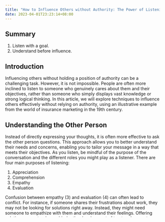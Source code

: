 ```yaml
---
title: "How to Influence Others without Authority: The Power of Listening, Empathy, and Understanding"
date: 2023-04-01T23:23:14+08:00
---
```


## Summary

1. Listen with a goal.
2. Understand before influence.

## Introduction

Influencing others without holding a position of authority can be a challenging task. However, it is not impossible. People are often more inclined to listen to someone who genuinely cares about them and their objectives, rather than someone who simply displays vast knowledge or strong logical thinking. In this article, we will explore techniques to influence others effectively without relying on authority, using an illustrative example from the world of insurance marketing in the 19th century.

## Understanding the Other Person

Instead of directly expressing your thoughts, it is often more effective to ask the other person questions. This approach allows you to better understand their needs and concerns, enabling you to tailor your message in a way that meets their objectives. As you listen, be mindful of the purpose of the conversation and the different roles you might play as a listener. There are four main purposes of listening:

1. Appreciation
2. Comprehension
3. Empathy
4. Evaluation

Confusion between empathy (3) and evaluation (4) can often lead to conflict. For instance, if someone shares their frustrations about work, they may not be looking for solutions right away. Instead, they might need someone to empathize with them and understand their feelings. Offering solutions prematurely can hinder the development of trust and rapport.

## The Art of Listening

When listening, it is crucial to identify your primary objective and focus on that throughout the conversation. Avoid confusing the goals of empathy and evaluation. By doing so, you create an environment in which the other person feels understood and valued. This approach ultimately opens the door for them to be more receptive to your thoughts and ideas.

## The Power of Understanding: A Historical Example

Sociologist Viviana Zelizer conducted a study on the marketing of insurance in the 19th century and found that women, often Fundamentalist Christians, saw insurance as a suspicious scheme that seemed like gambling. They preferred to trust in the power of prayer and believed that betting on their husband's death through insurance would provoke divine wrath.

The insurance industry then realized they needed to tailor their message to meet the concerns and beliefs of their target audience. Instead of trying to explain the intricacies of probability theory or the mechanics of the insurance business, salespeople started approaching wives with a more empathetic and emotionally resonant message. They would say, "I have a mission to help your husband protect you from beyond the grave. If something horrible were to happen to him, you know he would love and protect you if he could. I'm making it possible." This new sales pitch effectively addressed the women's concerns and made the concept of insurance more palatable to them.

## Takeaway

To effectively influence others without authority, always remember the importance of listening with a clear purpose in mind, empathizing with the other person, and understanding their concerns. The story of insurance marketing in the 19th century serves as an excellent example of how understanding others first can help you influence them more easily. By doing so, you will foster trust and rapport with the person you are trying to influence, allowing you to make a positive impact on their lives without relying on authority.
